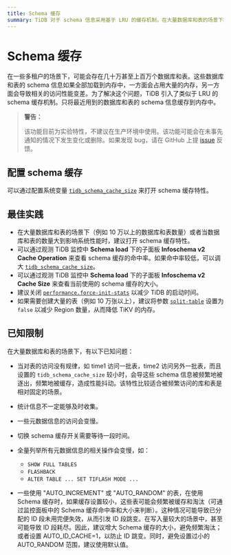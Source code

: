 ```yaml
---
title: Schema 缓存
summary: TiDB 对于 schema 信息采用基于 LRU 的缓存机制，在大量数据库和表的场景下能够显著减少 schema 信息的内存占用以及提高性能。
---
```


# Schema 缓存

在一些多租户的场景下，可能会存在几十万甚至上百万个数据库和表。这些数据库和表的 schema 信息如果全部加载到内存中，一方面会占用大量的内存，另一方面会导致相关的访问性能变差。为了解决这个问题，TiDB 引入了类似于 LRU 的 schema 缓存机制。只将最近用到的数据库和表的 schema 信息缓存到内存中。

> **警告：**
>
> 该功能目前为实验特性，不建议在生产环境中使用。该功能可能会在未事先通知的情况下发生变化或删除。如果发现 bug，请在 GitHub 上提 [issue](https://github.com/pingcap/tidb/issues) 反馈。

## 配置 schema 缓存

可以通过配置系统变量 [`tidb_schema_cache_size`](/system-variables.md#tidb_schema_cache_size-从-v800-版本开始引入) 来打开 schema 缓存特性。

## 最佳实践

- 在大量数据库和表的场景下（例如 10 万以上的数据库和表数量）或者当数据库和表的数量大到影响系统性能时，建议打开 schema 缓存特性。
- 可以通过观测 TiDB 监控中 **Schema load** 下的子面板 **Infoschema v2 Cache Operation** 来查看 schema 缓存的命中率。如果命中率较低，可以调大 [`tidb_schema_cache_size`](/system-variables.md#tidb_schema_cache_size-从-v800-版本开始引入)。
- 可以通过观测 TiDB 监控中 **Schema load** 下的子面板 **Infoschema v2 Cache Size** 来查看当前使用的 schema 缓存的大小。
- 建议关闭 [`performance.force-init-stats`](/tidb-configuration-file.md#force-init-stats-从-v657-和-v710-版本开始引入) 以减少 TiDB 的启动时间。
- 如果需要创建大量的表（例如 10 万张以上），建议将参数 [`split-table`](/tidb-configuration-file.md#split-table) 设置为 `false` 以减少 Region 数量，从而降低 TiKV 的内存。

## 已知限制

在大量数据库和表的场景下，有以下已知问题：

- 当对表的访问没有规律，如 time1 访问一批表，time2 访问另外一批表，而且设置的 `tidb_schema_cache_size` 较小时，会导这些 schema 信息被频繁地被逐出，频繁地被缓存，造成性能抖动。该特性比较适合被频繁访问的库和表是相对固定的场景。
- 统计信息不一定能够及时收集。
- 一些元数据信息的访问会变慢。
- 切换 schema 缓存开关需要等待一段时间。
- 全量列举所有元数据信息的相关操作会变慢，如：

    - `SHOW FULL TABLES`
    - `FLASHBACK`
    - `ALTER TABLE ... SET TIFLASH MODE ...`
- 一些使用 "AUTO_INCREMENT" 或 "AUTO_RANDOM" 的表，在使用 Schema 缓存时，如果缓存设置较小，这些表可能会频繁被缓存和淘汰（可通过监控面板中的 Schema 缓存命中率和大小来判断）。这种情况可能导致已分配的 ID 段未用完便失效，从而引发 ID 段跳变。在写入量较大的场景中，甚至可能导致 ID 段耗尽。因此，建议增大 Schema 缓存的大小，避免频繁淘汰；或者设置 AUTO_ID_CACHE=1，以防止 ID 跳变。同时，避免设置过小的 AUTO_RANDOM 范围，建议使用默认值。